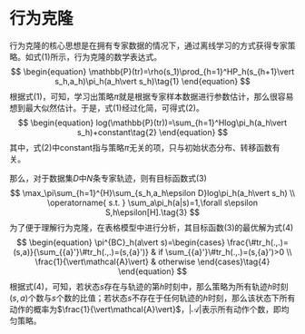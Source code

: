 # 行为克隆

行为克隆的核心思想是在拥有专家数据的情况下，通过离线学习的方式获得专家策略。如式(1)所示，行为克隆的数学表达式。
$$
\begin{equation} 
\mathbb{P}(tr)=\rho(s_1)\prod_{h=1}^HP_h(s_{h+1}\vert s_h,a_h)\pi_h(a_h\vert s_h)\tag{1}
\end{equation}
$$
根据式(1)，可知，学习出策略$\pi$就是根据专家样本数据进行参数估计，那么很容易想到最大似然估计。于是，式(1)经过化简，可得式(2)。
$$
\begin{equation}
log(\mathbb{P}(tr))=\sum_{h=1}^Hlog\pi_h(a_h\vert s_h)+constant\tag{2}
\end{equation}
$$
其中，式(2)中constant指与策略$\pi$无关的项，只与初始状态分布、转移函数有关。

 那么，对于数据集$D$中$N$条专家轨迹，则有目标函数式(3)
$$
\max_\pi\sum_{h=1}^{H}\sum_{s_h,a_h\epsilon D}log\pi_h(a_h\vert s_h) \\
\operatorname{ s.t. } 
\sum_a\pi_h(a|s)=1,\forall s\epsilon S,h\epsilon[H].\tag{3}
$$
为了便于理解行为克隆，在表格模型中进行分析，其目标函数(3)的最优解为式(4) 
$$
\begin{equation}
\pi^{BC}_h(a\vert s)=\begin{cases}
\frac{\#tr_h(.,.)=(s,a)}{\sum_{{a}'}\#tr_h(.,.)=(s,{a}')} & if \sum_{{a}'}\#tr_h(.,.)=(s,{a}')>0 \\
\frac{1}{\vert\mathcal{A}\vert} & otherwise
\end{cases}\tag{4}
\end{equation}
$$
根据式(4)，可知，若状态$s$存在与轨迹的第$h$时刻中，那么策略为所有轨迹$h$时刻$(s,a)$个数与$s$个数的比值；若状态$s$不存在于任何轨迹的$h$时刻，那么该状态下所有动作的概率为$\frac{1}{\vert\mathcal{A}\vert}$，$\vert\mathcal{A}\vert$表示所有动作个数，即均匀策略。

